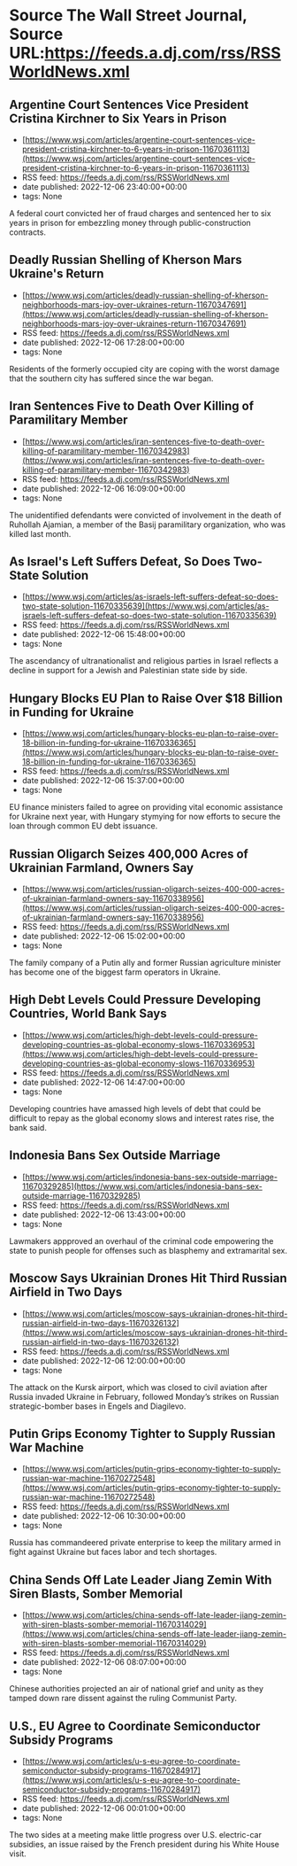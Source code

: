 # Source The Wall Street Journal, Source URL:https://feeds.a.dj.com/rss/RSSWorldNews.xml

## Argentine Court Sentences Vice President Cristina Kirchner to Six Years in Prison
 - [https://www.wsj.com/articles/argentine-court-sentences-vice-president-cristina-kirchner-to-6-years-in-prison-11670361113](https://www.wsj.com/articles/argentine-court-sentences-vice-president-cristina-kirchner-to-6-years-in-prison-11670361113)
 - RSS feed: https://feeds.a.dj.com/rss/RSSWorldNews.xml
 - date published: 2022-12-06 23:40:00+00:00
 - tags: None

A federal court convicted her of fraud charges and sentenced her to six years in prison for embezzling money through public-construction contracts.

## Deadly Russian Shelling of Kherson Mars Ukraine's Return
 - [https://www.wsj.com/articles/deadly-russian-shelling-of-kherson-neighborhoods-mars-joy-over-ukraines-return-11670347691](https://www.wsj.com/articles/deadly-russian-shelling-of-kherson-neighborhoods-mars-joy-over-ukraines-return-11670347691)
 - RSS feed: https://feeds.a.dj.com/rss/RSSWorldNews.xml
 - date published: 2022-12-06 17:28:00+00:00
 - tags: None

Residents of the formerly occupied city are coping with the worst damage that the southern city has suffered since the war began.

## Iran Sentences Five to Death Over Killing of Paramilitary Member
 - [https://www.wsj.com/articles/iran-sentences-five-to-death-over-killing-of-paramilitary-member-11670342983](https://www.wsj.com/articles/iran-sentences-five-to-death-over-killing-of-paramilitary-member-11670342983)
 - RSS feed: https://feeds.a.dj.com/rss/RSSWorldNews.xml
 - date published: 2022-12-06 16:09:00+00:00
 - tags: None

The unidentified defendants were convicted of involvement in the death of Ruhollah Ajamian, a member of the Basij paramilitary organization, who was killed last month.

## As Israel's Left Suffers Defeat, So Does Two-State Solution
 - [https://www.wsj.com/articles/as-israels-left-suffers-defeat-so-does-two-state-solution-11670335639](https://www.wsj.com/articles/as-israels-left-suffers-defeat-so-does-two-state-solution-11670335639)
 - RSS feed: https://feeds.a.dj.com/rss/RSSWorldNews.xml
 - date published: 2022-12-06 15:48:00+00:00
 - tags: None

The ascendancy of ultranationalist and religious parties in Israel reflects a decline in support for a Jewish and Palestinian state side by side.

## Hungary Blocks EU Plan to Raise Over $18 Billion in Funding for Ukraine
 - [https://www.wsj.com/articles/hungary-blocks-eu-plan-to-raise-over-18-billion-in-funding-for-ukraine-11670336365](https://www.wsj.com/articles/hungary-blocks-eu-plan-to-raise-over-18-billion-in-funding-for-ukraine-11670336365)
 - RSS feed: https://feeds.a.dj.com/rss/RSSWorldNews.xml
 - date published: 2022-12-06 15:37:00+00:00
 - tags: None

EU finance ministers failed to agree on providing vital economic assistance for Ukraine next year, with Hungary stymying for now efforts to secure the loan through common EU debt issuance.

## Russian Oligarch Seizes 400,000 Acres of Ukrainian Farmland, Owners Say
 - [https://www.wsj.com/articles/russian-oligarch-seizes-400-000-acres-of-ukrainian-farmland-owners-say-11670338956](https://www.wsj.com/articles/russian-oligarch-seizes-400-000-acres-of-ukrainian-farmland-owners-say-11670338956)
 - RSS feed: https://feeds.a.dj.com/rss/RSSWorldNews.xml
 - date published: 2022-12-06 15:02:00+00:00
 - tags: None

The family company of a Putin ally and former Russian agriculture minister has become one of the biggest farm operators in Ukraine.

## High Debt Levels Could Pressure Developing Countries, World Bank Says
 - [https://www.wsj.com/articles/high-debt-levels-could-pressure-developing-countries-as-global-economy-slows-11670336953](https://www.wsj.com/articles/high-debt-levels-could-pressure-developing-countries-as-global-economy-slows-11670336953)
 - RSS feed: https://feeds.a.dj.com/rss/RSSWorldNews.xml
 - date published: 2022-12-06 14:47:00+00:00
 - tags: None

Developing countries have amassed high levels of debt that could be difficult to repay as the global economy slows and interest rates rise, the bank said.

## Indonesia Bans Sex Outside Marriage
 - [https://www.wsj.com/articles/indonesia-bans-sex-outside-marriage-11670329285](https://www.wsj.com/articles/indonesia-bans-sex-outside-marriage-11670329285)
 - RSS feed: https://feeds.a.dj.com/rss/RSSWorldNews.xml
 - date published: 2022-12-06 13:43:00+00:00
 - tags: None

Lawmakers appproved an overhaul of the criminal code empowering the state to punish people for offenses such as blasphemy and extramarital sex.

## Moscow Says Ukrainian Drones Hit Third Russian Airfield in Two Days
 - [https://www.wsj.com/articles/moscow-says-ukrainian-drones-hit-third-russian-airfield-in-two-days-11670326132](https://www.wsj.com/articles/moscow-says-ukrainian-drones-hit-third-russian-airfield-in-two-days-11670326132)
 - RSS feed: https://feeds.a.dj.com/rss/RSSWorldNews.xml
 - date published: 2022-12-06 12:00:00+00:00
 - tags: None

The attack on the Kursk airport, which was closed to civil aviation after Russia invaded Ukraine in February, followed Monday’s strikes on Russian strategic-bomber bases in Engels and Diagilevo.

## Putin Grips Economy Tighter to Supply Russian War Machine
 - [https://www.wsj.com/articles/putin-grips-economy-tighter-to-supply-russian-war-machine-11670272548](https://www.wsj.com/articles/putin-grips-economy-tighter-to-supply-russian-war-machine-11670272548)
 - RSS feed: https://feeds.a.dj.com/rss/RSSWorldNews.xml
 - date published: 2022-12-06 10:30:00+00:00
 - tags: None

Russia has commandeered private enterprise to keep the military armed in fight against Ukraine but faces labor and tech shortages.

## China Sends Off Late Leader Jiang Zemin With Siren Blasts, Somber Memorial
 - [https://www.wsj.com/articles/china-sends-off-late-leader-jiang-zemin-with-siren-blasts-somber-memorial-11670314029](https://www.wsj.com/articles/china-sends-off-late-leader-jiang-zemin-with-siren-blasts-somber-memorial-11670314029)
 - RSS feed: https://feeds.a.dj.com/rss/RSSWorldNews.xml
 - date published: 2022-12-06 08:07:00+00:00
 - tags: None

Chinese authorities projected an air of national grief and unity as they tamped down rare dissent against the ruling Communist Party.

## U.S., EU Agree to Coordinate Semiconductor Subsidy Programs
 - [https://www.wsj.com/articles/u-s-eu-agree-to-coordinate-semiconductor-subsidy-programs-11670284917](https://www.wsj.com/articles/u-s-eu-agree-to-coordinate-semiconductor-subsidy-programs-11670284917)
 - RSS feed: https://feeds.a.dj.com/rss/RSSWorldNews.xml
 - date published: 2022-12-06 00:01:00+00:00
 - tags: None

The two sides at a meeting make little progress over U.S. electric-car subsidies, an issue raised by the French president during his White House visit.

